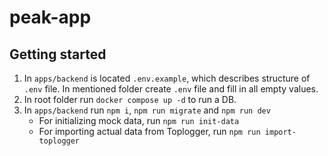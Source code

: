 # peak-app

## Getting started

1. In `apps/backend` is located `.env.example`, which describes structure of `.env` file. In mentioned folder create `.env` file and fill in all empty values.
2. In root folder run `docker compose up -d` to run a DB.
3. In `apps/backend` run `npm i`, `npm run migrate` and `npm run dev`
   * For initializing mock data, run `npm run init-data`
   * For importing actual data from Toplogger, run `npm run import-toplogger`
